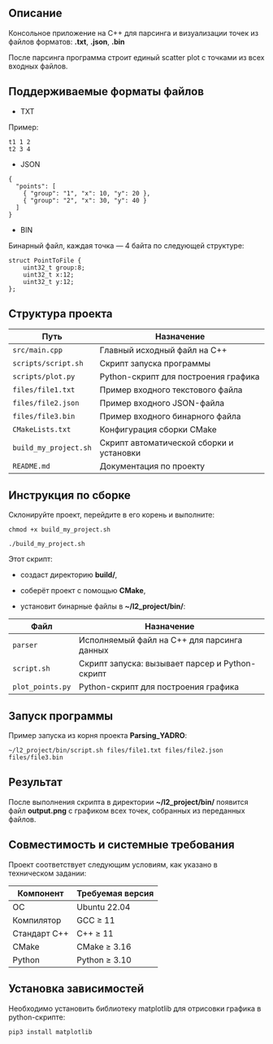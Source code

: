 ## Описание 

Консольное приложение на C++ для парсинга и визуализации точек из файлов форматов: **.txt**, **.json**, **.bin**

После парсинга программа строит единый scatter plot с точками из всех входных файлов.

## Поддерживаемые форматы файлов

- TXT

<group> <x> <y>

Пример:

```
t1 1 2
t2 3 4
```

- JSON

```
{
  "points": [
    { "group": "1", "x": 10, "y": 20 },
    { "group": "2", "x": 30, "y": 40 }
  ]
}
```

- BIN

Бинарный файл, каждая точка — 4 байта по следующей структуре:

```
struct PointToFile {
    uint32_t group:8;
    uint32_t x:12;
    uint32_t y:12;
};
```

## Структура проекта

| Путь                          | Назначение                               |
|-------------------------------|------------------------------------------|
| `src/main.cpp`                | Главный исходный файл на C++             |
| `scripts/script.sh`           | Скрипт запуска программы                 |
| `scripts/plot.py`             | Python-скрипт для построения графика     |
| `files/file1.txt`             | Пример входного текстового файла         |
| `files/file2.json`            | Пример входного JSON-файла               |
| `files/file3.bin`             | Пример входного бинарного файла          |
| `CMakeLists.txt`              | Конфигурация сборки CMake                |
| `build_my_project.sh`         | Скрипт автоматической сборки и установки |
| `README.md`                   | Документация по проекту                  |

## Инструкция по сборке

Склонируйте проект, перейдите в его корень и выполните:

```
chmod +x build_my_project.sh
```

```
./build_my_project.sh
```

Этот скрипт:

- создаст директорию **build/**,

- соберёт проект с помощью **CMake**,

- установит бинарные файлы в **~/l2_project/bin/**:

| Файл                    | Назначение                                      |
|-------------------------|-------------------------------------------------|
| `parser`                | Исполняемый файл на C++ для парсинга данных     |
| `script.sh`             | Скрипт запуска: вызывает парсер и Python-скрипт |
| `plot_points.py`        | Python-скрипт для построения графика            |

## Запуск программы

Пример запуска из корня проекта **Parsing_YADRO**:

```
~/l2_project/bin/script.sh files/file1.txt files/file2.json files/file3.bin
```

## Результат

После выполнения скрипта в директории **~/l2_project/bin/** появится файл **output.png** с графиком всех точек, собранных из переданных файлов.

## Совместимость и системные требования

Проект соответствует следующим условиям, как указано в техническом задании:

| Компонент     | Требуемая версия       |
|---------------|------------------------|
| ОС            | Ubuntu 22.04           |
| Компилятор    | GCC ≥ 11               |
| Стандарт C++  | C++ ≥ 11               |
| CMake         | CMake ≥ 3.16           |
| Python        | Python ≥ 3.10          |

## Установка зависимостей

Необходимо установить библиотеку matplotlib для отрисовки графика в python-скрипте:

```bash
pip3 install matplotlib

